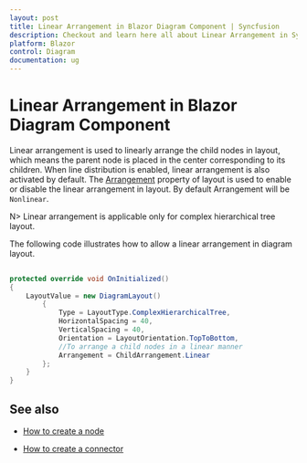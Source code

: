 ```yaml
---
layout: post
title: Linear Arrangement in Blazor Diagram Component | Syncfusion
description: Checkout and learn here all about Linear Arrangement in Syncfusion Blazor Diagram component and more.
platform: Blazor
control: Diagram
documentation: ug
---
```


# Linear Arrangement in Blazor Diagram Component

Linear arrangement is used to linearly arrange the child nodes in layout, which means the parent node is placed in the center corresponding to its children. When line distribution is enabled, linear arrangement is also activated by default. The [Arrangement](https://help.syncfusion.com/cr/blazor/Syncfusion.Blazor.Diagrams.DiagramLayout.html#Syncfusion_Blazor_Diagrams_DiagramLayout_Arrangement) property of layout is used to enable or disable the linear arrangement in layout. By default Arrangement will be `Nonlinear`.

N> Linear arrangement is applicable only for complex hierarchical tree layout.

The following code illustrates how to allow a linear arrangement in diagram layout.

```csharp
  
protected override void OnInitialized()
{
    LayoutValue = new DiagramLayout()
        {
            Type = LayoutType.ComplexHierarchicalTree,
            HorizontalSpacing = 40,
            VerticalSpacing = 40,
            Orientation = LayoutOrientation.TopToBottom,
            //To arrange a child nodes in a linear manner
            Arrangement = ChildArrangement.Linear
        };
    }
}

```

## See also

* [How to create a node](../nodes/nodes)

* [How to create a connector](../connectors/connectors)
